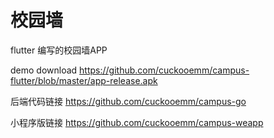 # 校园墙

flutter 编写的校园墙APP

demo download https://github.com/cuckooemm/campus-flutter/blob/master/app-release.apk

后端代码链接 https://github.com/cuckooemm/campus-go

小程序版链接 https://github.com/cuckooemm/campus-weapp
